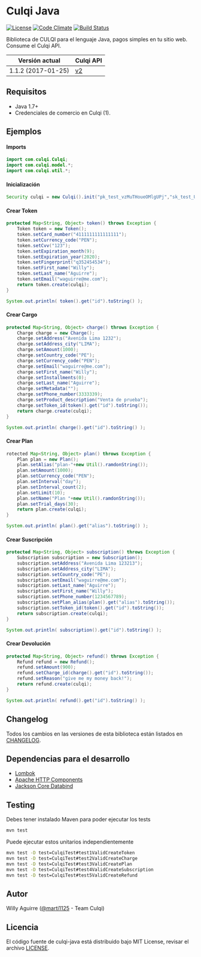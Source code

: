 # Culqi Java

[![License](https://poser.pugx.org/culqi/culqi-php/license)](https://packagist.org/packages/culqi/culqi-php)
[![Code Climate](https://codeclimate.com/github/culqi/culqi-java/badges/gpa.svg)](https://codeclimate.com/github/culqi/culqi-java)
[![Build Status](https://travis-ci.org/culqi/culqi-java.svg?branch=master)](https://travis-ci.org/culqi/culqi-java)

Biblioteca de CULQI para el lenguaje Java, pagos simples en tu sitio web. Consume el Culqi API.

| Versión actual|Culqi API|
|----|----|
| 1.1.2 (2017-01-25) |[v2](https://beta.culqi.com)|

## Requisitos

- Java 1.7+
- Credenciales de comercio en Culqi (1).

## Ejemplos

#### Imports

```java
import com.culqi.Culqi;
import com.culqi.model.*;
import com.culqi.util.*;
```

#### Inicialización

```java
Security culqi = new Culqi().init("pk_test_vzMuTHoueOMlgUPj","sk_test_UTCQSGcXW8bCyU59");
```

#### Crear Token

```java
protected Map<String, Object> token() throws Exception {
    Token token = new Token();
    token.setCard_number("4111111111111111");
    token.setCurrency_code("PEN");
    token.setCvv("123");
    token.setExpiration_month(9);
    token.setExpiration_year(2020);
    token.setFingerprint("q352454534");
    token.setFirst_name("Willy");
    token.setLast_name("Aguirre");
    token.setEmail("waguirre@me.com");
    return token.create(culqi);
}

System.out.println( token().get("id").toString() );
```

#### Crear Cargo

```java
protected Map<String, Object> charge() throws Exception {
    Charge charge = new Charge();
    charge.setAddress("Avenida Lima 1232");
    charge.setAddress_city("LIMA");
    charge.setAmount(1000);
    charge.setCountry_code("PE");
    charge.setCurrency_code("PEN");
    charge.setEmail("waguirre@me.com");
    charge.setFirst_name("Willy");
    charge.setInstallments(0);
    charge.setLast_name("Aguirre");
    charge.setMetadata("");
    charge.setPhone_number(3333339);
    charge.setProduct_description("Venta de prueba");
    charge.setToken_id(token().get("id").toString());
    return charge.create(culqi);
}

System.out.println( charge().get("id").toString() );
```

#### Crear Plan

```java
rotected Map<String, Object> plan() throws Exception {
    Plan plan = new Plan();
    plan.setAlias("plan-"+new Util().ramdonString());
    plan.setAmount(1000);
    plan.setCurrency_code("PEN");
    plan.setInterval("day");
    plan.setInterval_count(2);
    plan.setLimit(10);
    plan.setName("Plan "+new Util().ramdonString());
    plan.setTrial_days(30);
    return plan.create(culqi);
}

System.out.println( plan().get("alias").toString() );
```

#### Crear Suscripción

```java
protected Map<String, Object> subscription() throws Exception {
    Subscription subscription = new Subscription();
    subscription.setAddress("Avenida Lima 123213");
    subscription.setAddress_city("LIMA");
    subscription.setCountry_code("PE");
    subscription.setEmail("waguirre@me.com");
    subscription.setLast_name("Aguirre");
    subscription.setFirst_name("Willy");
    subscription.setPhone_number(1234567789);
    subscription.setPlan_alias(plan().get("alias").toString());
    subscription.setToken_id(token().get("id").toString());
    return subscription.create(culqi);
}

System.out.println( subscription().get("id").toString() );
```

#### Crear Devolución

```java
protected Map<String, Object> refund() throws Exception {
    Refund refund = new Refund();
    refund.setAmount(900);
    refund.setCharge_id(charge().get("id").toString());
    refund.setReason("give me my money back!");
    return refund.create(culqi);
}

System.out.println( refund().get("id").toString() );
```

## Changelog

Todos los cambios en las versiones de esta biblioteca están listados en [CHANGELOG](CHANGELOG).

## Dependencias para el desarrollo

- [Lombok](https://projectlombok.org/features/index.html)
- [Apache HTTP Components](https://hc.apache.org/)
- [Jackson Core Databind](https://github.com/FasterXML/jackson-databind/wiki)

## Testing

Debes tener instalado Maven para poder ejecutar los tests

```bash
mvn test
```

Puede ejecutar estos unitarios independientemente

```bash
mvn test -D test=CulqiTest#test1ValidCreateToken
mvn test -D test=CulqiTest#test2ValidCreateCharge
mvn test -D test=CulqiTest#test3ValidCreatePlan
mvn test -D test=CulqiTest#test4ValidCreateSubscription
mvn test -D test=CulqiTest#test5ValidCreateRefund
```

## Autor

Willy Aguirre ([@marti1125](https://github.com/marti1125) - Team Culqi)

## Licencia

El código fuente de culqi-java está distribuido bajo MIT License, revisar el archivo [LICENSE](https://github.com/culqi/culqi-java/blob/master/LICENSE).
